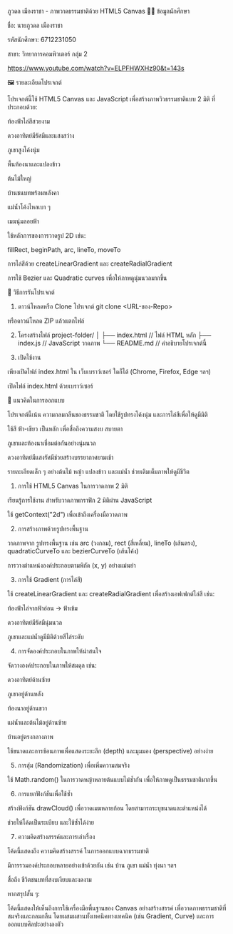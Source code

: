 ภูวดล เมืองราชา - ภาพวาดธรรมชาติด้วย HTML5 Canvas
👨‍🎓 ข้อมูลนักศึกษา

ชื่อ: นายภูวดล เมืองราชา

รหัสนักศึกษา: 6712231050

สาขา: วิทยาการคอมพิวเตอร์ กลุ่ม 2

https://www.youtube.com/watch?v=ELPFHWXHz90&t=143s

🖼️ รายละเอียดโปรเจกต์

โปรเจกต์นี้ใช้ HTML5 Canvas และ JavaScript เพื่อสร้างภาพวิวธรรมชาติแบบ 2 มิติ ที่ประกอบด้วย:

ท้องฟ้าไล่สีสวยงาม

ดวงอาทิตย์มีรัศมีและแสงสว่าง

ภูเขาสูงโค้งนุ่ม

พื้นท้องนาและแปลงข้าว

ต้นไม้ใหญ่

บ้านชนบทพร้อมหลังคา

แม่น้ำโค้งไหลเบา ๆ

เมฆนุ่มลอยฟ้า

ใช้หลักการของการวาดรูป 2D เช่น:

fillRect, beginPath, arc, lineTo, moveTo

การไล่สีด้วย createLinearGradient และ createRadialGradient

การใช้ Bezier และ Quadratic curves เพื่อให้ภาพดูนุ่มนวลมากขึ้น

🚀 วิธีการรันโปรเจกต์
1. ดาวน์โหลดหรือ Clone โปรเจกต์
git clone <URL-ของ-Repo>


หรือดาวน์โหลด ZIP แล้วแตกไฟล์

2. โครงสร้างไฟล์
project-folder/
│
├── index.html       // ไฟล์ HTML หลัก
├── index.js         // JavaScript วาดภาพ
└── README.md        // คำอธิบายโปรเจกต์นี้

3. เปิดใช้งาน

เพียงเปิดไฟล์ index.html ใน เว็บเบราว์เซอร์ ใดก็ได้ (Chrome, Firefox, Edge ฯลฯ)

เปิดไฟล์ index.html ด้วยเบราว์เซอร์

🎨 แนวคิดในการออกแบบ

โปรเจกต์นี้เน้น ความกลมกลืนของธรรมชาติ โดยใช้รูปทรงโค้งนุ่ม และการไล่สีเพื่อให้ดูมีมิติ

ใช้สี ฟ้า-เขียว เป็นหลัก เพื่อสื่อถึงความสงบ สบายตา

ภูเขาและท้องนาเชื่อมต่อกันอย่างนุ่มนวล

ดวงอาทิตย์มีแสงรัศมีช่วยสร้างบรรยากาศยามเช้า

รายละเอียดเล็ก ๆ อย่างต้นไม้ หญ้า แปลงข้าว และแม่น้ำ ช่วยเติมเต็มภาพให้ดูมีชีวิต



1. การใช้ HTML5 Canvas ในการวาดภาพ 2 มิติ

เรียนรู้การใช้งาน <canvas> สำหรับวาดภาพกราฟิก 2 มิติผ่าน JavaScript

ใช้ getContext("2d") เพื่อเข้าถึงเครื่องมือวาดภาพ

2. การสร้างภาพด้วยรูปทรงพื้นฐาน

วาดภาพจาก รูปทรงพื้นฐาน เช่น arc (วงกลม), rect (สี่เหลี่ยม), lineTo (เส้นตรง), quadraticCurveTo และ bezierCurveTo (เส้นโค้ง)

การวางตำแหน่งองค์ประกอบตามพิกัด (x, y) อย่างแม่นยำ

3. การใช้ Gradient (การไล่สี)

ใช้ createLinearGradient และ createRadialGradient เพื่อสร้างเอฟเฟกต์ไล่สี เช่น:

ท้องฟ้าไล่จากฟ้าอ่อน → ฟ้าเข้ม

ดวงอาทิตย์มีรัศมีนุ่มนวล

ภูเขาและแม่น้ำดูมีมิติด้วยสีไล่ระดับ

4. การจัดองค์ประกอบในภาพให้น่าสนใจ

จัดวางองค์ประกอบในภาพให้สมดุล เช่น:

ดวงอาทิตย์ด้านซ้าย

ภูเขาอยู่ด้านหลัง

ท้องนาอยู่ด้านขวา

แม่น้ำและต้นไม้อยู่ด้านซ้าย

บ้านอยู่ตรงกลางภาพ

ใช้ขนาดและการซ้อนภาพเพื่อแสดงระยะลึก (depth) และมุมมอง (perspective) อย่างง่าย

5. การสุ่ม (Randomization) เพื่อเพิ่มความสมจริง

ใช้ Math.random() ในการวาดหญ้าหลายต้นแบบไม่ซ้ำกัน เพื่อให้ภาพดูเป็นธรรมชาติมากขึ้น

6. การแยกฟังก์ชันเพื่อใช้ซ้ำ

สร้างฟังก์ชัน drawCloud() เพื่อวาดเมฆหลายก้อน โดยสามารถระบุขนาดและตำแหน่งได้

ช่วยให้โค้ดเป็นระเบียบ และใช้ซ้ำได้ง่าย

7. ความคิดสร้างสรรค์และการเล่าเรื่อง

โค้ดนี้แสดงถึง ความคิดสร้างสรรค์ ในการออกแบบฉากธรรมชาติ

มีการรวมองค์ประกอบหลายอย่างเข้าด้วยกัน เช่น บ้าน ภูเขา แม่น้ำ ทุ่งนา ฯลฯ

สื่อถึง ชีวิตชนบทที่สงบเงียบและงดงาม

หากสรุปสั้น ๆ:


โค้ดนี้แสดงให้เห็นถึงการใช้เครื่องมือพื้นฐานของ Canvas อย่างสร้างสรรค์ เพื่อวาดภาพธรรมชาติที่สมจริงและกลมกลืน โดยผสมผสานทั้งเทคนิคทางเทคนิค (เช่น Gradient, Curve) และการออกแบบศิลปะอย่างลงตัว
